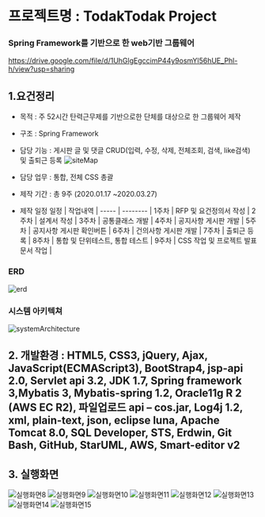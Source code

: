 ﻿# 프로젝트명 : **TodakTodak Project**
 
 ### Spring Framework를 기반으로 한 web기반 그룹웨어
 https://drive.google.com/file/d/1UhGlgEgccimP44y9osmYl56hUE_Phl-h/view?usp=sharing

## 1.요건정리
 - 목적 : 주 52시간 탄력근무제를 기반으로한 단체를 대상으로 한 그룹웨어 제작 
 - 구조 :  Spring Framework
 - 담당 기능 : 게시판 글 및 댓글 CRUD(입력, 수정, 삭제, 전체조회, 검색, like검색) 및 출퇴근 등록
![siteMap](https://user-images.githubusercontent.com/62315622/85417656-d3297a00-b5aa-11ea-8c83-cb26ab1f3d52.png)

 - 담당 업무 : 통합, 전체 CSS 총괄
 - 제작 기간 : 총 9주 (2020.01.17 ~2020.03.27)
 - 제작 일정
      일정	|	작업내역	|
      ----- 	|	--------	|
      1주차	|	RFP 및 요건정의서 작성	|
      2주차	|	설계서 작성	|
      3주차	|	공통클래스 개발	|
      4주차	|	공지사항 게시판 개발	|
      5주차	|	공지사항 게시판 확인버튼	|
      6주차	|	건의사항 게시판 개발	|
      7주차	|	출퇴근 등록	|
      8주차	|	통합 및 단위테스트, 통합 테스트	|
      9주차	|	CSS 작업 및 프로젝트 발표 문서 작업	|


### ERD
![erd](https://user-images.githubusercontent.com/62315622/84861319-b7563d80-b0ab-11ea-9bd2-f81b7a11dc53.PNG)


### 시스템 아키텍쳐
![systemArchitecture](https://user-images.githubusercontent.com/62315622/84861320-b7563d80-b0ab-11ea-8250-3652e8384f39.PNG)

## 2. 개발환경 : HTML5, CSS3, jQuery, Ajax, JavaScript(ECMAScript3), BootStrap4, jsp-api 2.0, Servlet api 3.2, JDK 1.7, Spring framework 3,Mybatis 3, Mybatis-spring 1.2, Oracle11g R 2 (AWS EC R2), 파일업로드 api – cos.jar, Log4j 1.2, xml, plain-text, json, eclipse luna, Apache Tomcat 8.0, SQL Developer, STS, Erdwin, Git Bash, GitHub, StarUML, AWS, Smart-editor v2

## 3. 실행화면

![실행화면8](https://user-images.githubusercontent.com/62315622/87771975-0c78a100-c85c-11ea-9550-bf858343abde.PNG)
![실행화면9](https://user-images.githubusercontent.com/62315622/87771953-07b3ed00-c85c-11ea-9ca5-91db8502de4a.PNG)
![실행화면10](https://user-images.githubusercontent.com/62315622/87771957-097db080-c85c-11ea-81bb-9ec53e84d669.PNG)
![실행화면11](https://user-images.githubusercontent.com/62315622/87771959-0a164700-c85c-11ea-8005-18fd3ddd61a8.PNG)
![실행화면12](https://user-images.githubusercontent.com/62315622/87771964-0aaedd80-c85c-11ea-847c-15f7a8387fb2.PNG)
![실행화면13](https://user-images.githubusercontent.com/62315622/87771967-0b477400-c85c-11ea-8ae8-4da00c008b76.PNG)
![실행화면14](https://user-images.githubusercontent.com/62315622/87771969-0b477400-c85c-11ea-9501-8bd996ebcfe4.PNG)
![실행화면15](https://user-images.githubusercontent.com/62315622/87771972-0be00a80-c85c-11ea-8fc0-b6c5a057b16f.PNG)




